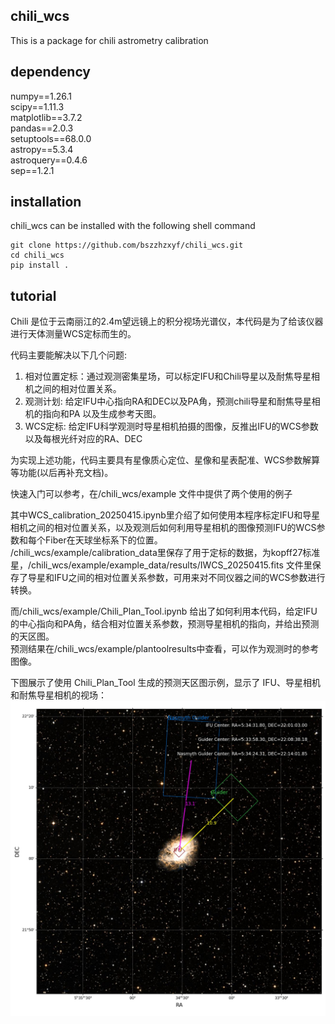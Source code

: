 ## chili_wcs

This is a package for chili astrometry calibration

## dependency
numpy==1.26.1\
scipy==1.11.3\
matplotlib==3.7.2\
pandas==2.0.3\
setuptools==68.0.0\
astropy==5.3.4\
astroquery==0.4.6\
sep==1.2.1

## installation
chili_wcs can be installed with the following shell command

```shell
git clone https://github.com/bszzhzxyf/chili_wcs.git
cd chili_wcs
pip install .
```
## tutorial
Chili 是位于云南丽江的2.4m望远镜上的积分视场光谱仪，本代码是为了给该仪器进行天体测量WCS定标而生的。

代码主要能解决以下几个问题:  
1. 相对位置定标：通过观测密集星场，可以标定IFU和Chili导星以及耐焦导星相机之间的相对位置关系。  
2. 观测计划: 给定IFU中心指向RA和DEC以及PA角，预测chili导星和耐焦导星相机的指向和PA 以及生成参考天图。  
3. WCS定标: 给定IFU科学观测时导星相机拍摄的图像，反推出IFU的WCS参数以及每根光纤对应的RA、DEC

为实现上述功能，代码主要具有星像质心定位、星像和星表配准、WCS参数解算等功能(以后再补充文档)。

快速入门可以参考，在/chili_wcs/example 文件中提供了两个使用的例子

其中WCS_calibration_20250415.ipynb里介绍了如何使用本程序标定IFU和导星相机之间的相对位置关系，以及观测后如何利用导星相机的图像预测IFU的WCS参数和每个Fiber在天球坐标系下的位置。  
/chili_wcs/example/calibration_data里保存了用于定标的数据，为kopff27标准星，/chili_wcs/example/example_data/results/IWCS_20250415.fits 文件里保存了导星和IFU之间的相对位置关系参数，可用来对不同仪器之间的WCS参数进行转换。

而/chili_wcs/example/Chili_Plan_Tool.ipynb 给出了如何利用本代码，给定IFU的中心指向和PA角，结合相对位置关系参数，预测导星相机的指向，并给出预测的天区图。  
预测结果在/chili_wcs/example/plantoolresults中查看，可以作为观测时的参考图像。

下图展示了使用 Chili_Plan_Tool 生成的预测天区图示例，显示了 IFU、导星相机和耐焦导星相机的视场：  
![Chili天区预测图](https://github.com/bszzhzxyf/chili_wcs/blob/main/example/plantoolresults/M1/ChiliSky.jpg)